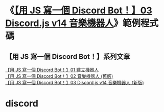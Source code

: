 # 《[【用 JS 寫一個 Discord Bot！】03 Discord.js v14 音樂機器人](https://b-l-u-e-b-e-r-r-y.github.io/post/DiscordBot03/)》範例程式碼

## 【用 JS 寫一個 Discord Bot！】系列文章
[【用 JS 寫一個 Discord Bot！】01 建立機器人](https://b-l-u-e-b-e-r-r-y.github.io/post/DiscordBot01/)<br />
[【用 JS 寫一個 Discord Bot！】02 音樂機器人 (舊版)](https://b-l-u-e-b-e-r-r-y.github.io/post/DiscordBot02/)<br />
[【用 JS 寫一個 Discord Bot！】03 Discord.js v14 音樂機器人 (新版)](https://b-l-u-e-b-e-r-r-y.github.io/post/DiscordBot03/)
# discord
